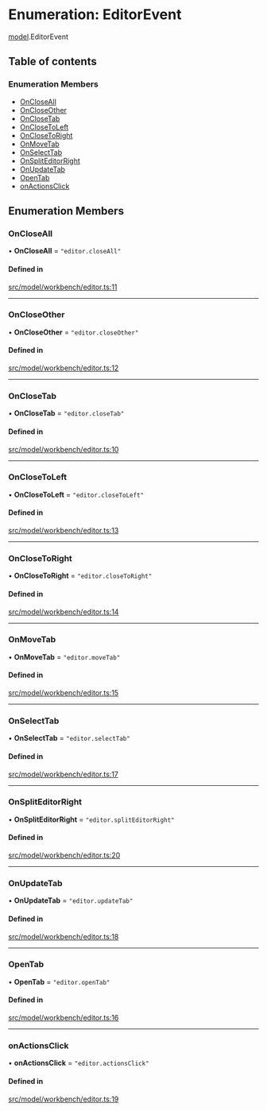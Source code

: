 # Enumeration: EditorEvent

[model](../modules/model.md).EditorEvent

## Table of contents

### Enumeration Members

- [OnCloseAll](model.EditorEvent.md#oncloseall)
- [OnCloseOther](model.EditorEvent.md#oncloseother)
- [OnCloseTab](model.EditorEvent.md#onclosetab)
- [OnCloseToLeft](model.EditorEvent.md#onclosetoleft)
- [OnCloseToRight](model.EditorEvent.md#onclosetoright)
- [OnMoveTab](model.EditorEvent.md#onmovetab)
- [OnSelectTab](model.EditorEvent.md#onselecttab)
- [OnSplitEditorRight](model.EditorEvent.md#onspliteditorright)
- [OnUpdateTab](model.EditorEvent.md#onupdatetab)
- [OpenTab](model.EditorEvent.md#opentab)
- [onActionsClick](model.EditorEvent.md#onactionsclick)

## Enumeration Members

### OnCloseAll

• **OnCloseAll** = ``"editor.closeAll"``

#### Defined in

[src/model/workbench/editor.ts:11](https://github.com/mtsdnz/allai-core/blob/5932278/src/model/workbench/editor.ts#L11)

___

### OnCloseOther

• **OnCloseOther** = ``"editor.closeOther"``

#### Defined in

[src/model/workbench/editor.ts:12](https://github.com/mtsdnz/allai-core/blob/5932278/src/model/workbench/editor.ts#L12)

___

### OnCloseTab

• **OnCloseTab** = ``"editor.closeTab"``

#### Defined in

[src/model/workbench/editor.ts:10](https://github.com/mtsdnz/allai-core/blob/5932278/src/model/workbench/editor.ts#L10)

___

### OnCloseToLeft

• **OnCloseToLeft** = ``"editor.closeToLeft"``

#### Defined in

[src/model/workbench/editor.ts:13](https://github.com/mtsdnz/allai-core/blob/5932278/src/model/workbench/editor.ts#L13)

___

### OnCloseToRight

• **OnCloseToRight** = ``"editor.closeToRight"``

#### Defined in

[src/model/workbench/editor.ts:14](https://github.com/mtsdnz/allai-core/blob/5932278/src/model/workbench/editor.ts#L14)

___

### OnMoveTab

• **OnMoveTab** = ``"editor.moveTab"``

#### Defined in

[src/model/workbench/editor.ts:15](https://github.com/mtsdnz/allai-core/blob/5932278/src/model/workbench/editor.ts#L15)

___

### OnSelectTab

• **OnSelectTab** = ``"editor.selectTab"``

#### Defined in

[src/model/workbench/editor.ts:17](https://github.com/mtsdnz/allai-core/blob/5932278/src/model/workbench/editor.ts#L17)

___

### OnSplitEditorRight

• **OnSplitEditorRight** = ``"editor.splitEditorRight"``

#### Defined in

[src/model/workbench/editor.ts:20](https://github.com/mtsdnz/allai-core/blob/5932278/src/model/workbench/editor.ts#L20)

___

### OnUpdateTab

• **OnUpdateTab** = ``"editor.updateTab"``

#### Defined in

[src/model/workbench/editor.ts:18](https://github.com/mtsdnz/allai-core/blob/5932278/src/model/workbench/editor.ts#L18)

___

### OpenTab

• **OpenTab** = ``"editor.openTab"``

#### Defined in

[src/model/workbench/editor.ts:16](https://github.com/mtsdnz/allai-core/blob/5932278/src/model/workbench/editor.ts#L16)

___

### onActionsClick

• **onActionsClick** = ``"editor.actionsClick"``

#### Defined in

[src/model/workbench/editor.ts:19](https://github.com/mtsdnz/allai-core/blob/5932278/src/model/workbench/editor.ts#L19)

